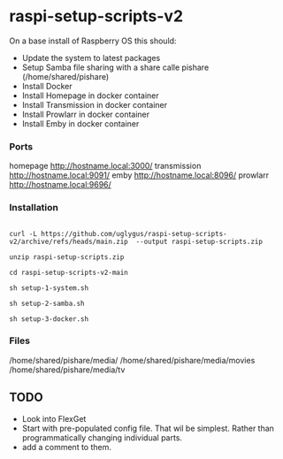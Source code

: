 # raspi-setup-scripts-v2

On a base install of Raspberry OS this should:

- Update the system to latest packages
- Setup Samba file sharing with a share calle pishare (/home/shared/pishare)
- Install Docker
- Install Homepage in docker container
- Install Transmission in docker container
- Install Prowlarr in docker container
- Install Emby in docker container

### Ports

homepage      <http://hostname.local:3000/>
transmission  <http://hostname.local:9091/>
emby          <http://hostname.local:8096/>
prowlarr      <http://hostname.local:9696/>

### Installation

```

curl -L https://github.com/uglygus/raspi-setup-scripts-v2/archive/refs/heads/main.zip  --output raspi-setup-scripts.zip

unzip raspi-setup-scripts.zip

cd raspi-setup-scripts-v2-main

sh setup-1-system.sh

sh setup-2-samba.sh

sh setup-3-docker.sh

```

### Files

/home/shared/pishare/media/
/home/shared/pishare/media/movies
/home/shared/pishare/media/tv

## TODO

- Look into FlexGet
- Start with pre-populated config file. That wil be simplest. Rather than programmatically changing individual parts.
- add a comment to them.
